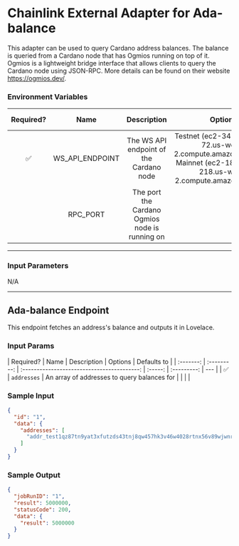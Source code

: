 # Chainlink External Adapter for Ada-balance

This adapter can be used to query Cardano address balances. The balance is queried from a Cardano node that has Ogmios running on top of it. Ogmios is a
lightweight bridge interface that allows clients to query the Cardano node using JSON-RPC. More details can be found on their website https://ogmios.dev/.

### Environment Variables

| Required? |      Name       |                  Description                   |                                                         Options                                                          | Defaults to |
| :-------: | :-------------: | :--------------------------------------------: | :----------------------------------------------------------------------------------------------------------------------: | :---------: |
|    ✅     | WS_API_ENDPOINT |    The WS API endpoint of the Cardano node     | Testnet (ec2-34-223-102-72.us-west-2.compute.amazonaws.com), Mainnet (ec2-18-237-40-218.us-west-2.compute.amazonaws.com) |             |
|           |    RPC_PORT     | The port the Cardano Ogmios node is running on |                                                                                                                          |    1337     |

---

### Input Parameters

N/A

---

## Ada-balance Endpoint

This endpoint fetches an address's balance and outputs it in Lovelace.

### Input Params

| Required? |    Name     |                 Description                 | Options | Defaults to |
| :-------: | :---------: | :-----------------------------------------: | :-----: | :---------: | --- |
|    ✅     | `addresses` | An array of addresses to query balances for |         |             |     |

### Sample Input

```json
{
  "id": "1",
  "data": {
    "addresses": [
      "addr_test1qz87tn9yat3xfutzds43tnj8qw457hk3v46w4028rtnx56v89wjwnrwcvlfm2atvcnnclh3x7thwrl7pgnffaw24mgws0dga4m"
    ]
  }
}
```

### Sample Output

```json
{
  "jobRunID": "1",
  "result": 5000000,
  "statusCode": 200,
  "data": {
    "result": 5000000
  }
}
```
